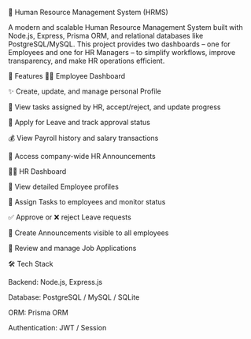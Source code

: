 💼 Human Resource Management System (HRMS)

A modern and scalable Human Resource Management System built with Node.js, Express, Prisma ORM, and relational databases like PostgreSQL/MySQL.
This project provides two dashboards – one for Employees and one for HR Managers – to simplify workflows, improve transparency, and make HR operations efficient.

🚀 Features
👨‍💼 Employee Dashboard

✨ Create, update, and manage personal Profile

📌 View tasks assigned by HR, accept/reject, and update progress

📝 Apply for Leave and track approval status

💰 View Payroll history and salary transactions

📢 Access company-wide HR Announcements

🧑‍💻 HR Dashboard

👀 View detailed Employee profiles

📂 Assign Tasks to employees and monitor status

✅ Approve or ❌ reject Leave requests

📢 Create Announcements visible to all employees

📑 Review and manage Job Applications

🛠️ Tech Stack

Backend: Node.js, Express.js

Database: PostgreSQL / MySQL / SQLite

ORM: Prisma ORM

Authentication: JWT / Session